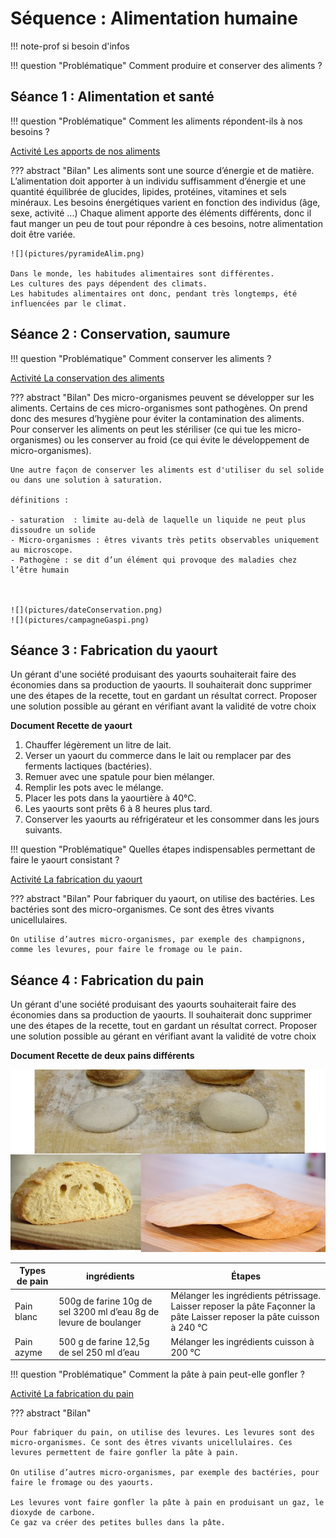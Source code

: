 # Séquence : Alimentation humaine

!!! note-prof
    si besoin d'infos


!!! question "Problématique"
    Comment produire et conserver des aliments ?


## Séance 1 : Alimentation et santé

!!! question "Problématique"
    Comment les aliments répondent-ils à nos besoins ?

[Activité Les apports de nos aliments](../apportsAlim)


??? abstract "Bilan"
    Les aliments sont une source d’énergie et de matière.
    L’alimentation doit apporter à un individu suffisamment d’énergie et une quantité équilibrée de glucides, lipides, protéines, vitamines et sels minéraux.
    Les besoins énergétiques varient en fonction des individus (âge, sexe, activité ...)
    Chaque aliment apporte des éléments différents, donc il faut manger un peu de tout pour répondre à ces besoins, notre alimentation doit être variée.

    ![](pictures/pyramideAlim.png)

    Dans le monde, les habitudes alimentaires sont différentes.
    Les cultures des pays dépendent des climats. 
    Les habitudes alimentaires ont donc, pendant très longtemps, été influencées par le climat.

## Séance 2 : Conservation, saumure

!!! question "Problématique"
    Comment conserver les aliments ?

[Activité La conservation des aliments](../conservation)

??? abstract "Bilan"
    Des micro-organismes peuvent se développer sur les aliments. Certains de ces micro-organismes sont pathogènes. On prend donc des mesures d’hygiène pour éviter la contamination des aliments. 
    Pour conserver les aliments on peut les stériliser (ce qui tue les micro-organismes) ou les conserver au froid (ce qui évite le développement de micro-organismes).

    Une autre façon de conserver les aliments est d'utiliser du sel solide ou dans une solution à saturation.

    définitions :
    
    - saturation  : limite au-delà de laquelle un liquide ne peut plus dissoudre un solide
    - Micro-organismes : êtres vivants très petits observables uniquement au microscope.
    - Pathogène : se dit d’un élément qui provoque des maladies chez l’être humain



    ![](pictures/dateConservation.png)
    ![](pictures/campagneGaspi.png)

## Séance 3 : Fabrication du yaourt 

Un gérant d'une société produisant des yaourts souhaiterait faire des économies dans sa production de yaourts. Il souhaiterait donc supprimer une des étapes de la recette, tout en gardant un résultat correct. Proposer une solution possible au gérant en vérifiant avant la validité de votre choix

**Document Recette de yaourt**

1. Chauffer légèrement un litre de lait.
2. Verser un yaourt du commerce dans le lait ou remplacer par des ferments lactiques (bactéries).
3. Remuer avec une spatule pour bien mélanger.
4. Remplir les pots avec le mélange.
5. Placer les pots dans la yaourtière à 40°C.
6. Les yaourts sont prêts 6 à 8 heures plus tard.
7. Conserver les yaourts au réfrigérateur et les consommer dans les jours suivants.

!!! question "Problématique"
    Quelles étapes indispensables permettant de faire le yaourt consistant ?


[Activité La fabrication du yaourt](../fabricationYaourt)

??? abstract "Bilan"
    Pour fabriquer du yaourt, on utilise des bactéries. Les bactéries sont des micro-organismes. Ce sont des êtres vivants unicellulaires.

    On utilise d’autres micro-organismes, par exemple des champignons, comme les levures, pour faire le fromage ou le pain.


## Séance 4 : Fabrication du pain

Un gérant d'une société produisant des yaourts souhaiterait faire des économies dans sa production de yaourts. Il souhaiterait donc supprimer une des étapes de la recette, tout en gardant un résultat correct. Proposer une solution possible au gérant en vérifiant avant la validité de votre choix

**Document Recette de deux pains différents**

![Alt text](pictures/photosPain.png)


|  Types de pain |  ingrédients  |  Étapes  |
|---------|----------|--------------|
|     Pain blanc     |   500g de farine  10g de sel   3200 ml d’eau  8g de levure de boulanger        |       Mélanger les ingrédients   pétrissage.    Laisser reposer la pâte    Façonner la pâte     Laisser reposer la pâte    cuisson à 240 °C          |
|  Pain azyme         |     500 g de farine    12,5g de sel     250 ml d’eau              |             Mélanger les ingrédients    cuisson à 200 °C            |



!!! question "Problématique"
    Comment la pâte à pain peut-elle gonfler ?



[Activité La fabrication du pain](../fabricationPain)

??? abstract "Bilan"

    Pour fabriquer du pain, on utilise des levures. Les levures sont des micro-organismes. Ce sont des êtres vivants unicellulaires. Ces levures permettent de faire gonfler la pâte à pain.

    On utilise d’autres micro-organismes, par exemple des bactéries, pour faire le fromage ou des yaourts.

    Les levures vont faire gonfler la pâte à pain en produisant un gaz, le dioxyde de carbone.
    Ce gaz va créer des petites bulles dans la pâte.

